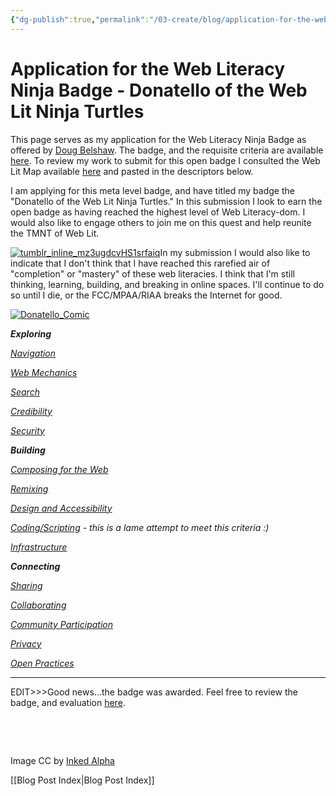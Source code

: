 ```yaml
---
{"dg-publish":true,"permalink":"/03-create/blog/application-for-the-web-literacy-ninja-badge-donatello-of-the-web-lit-ninja-turtles/","title":"Application for the Web Literacy Ninja Badge - Donatello of the Web Lit Ninja Turtles","tags":["badges","webliteracy"]}
---
```


# Application for the Web Literacy Ninja Badge - Donatello of the Web Lit Ninja Turtles

This page serves as my application for the Web Literacy Ninja Badge as offered by [Doug Belshaw](https://plus.google.com/105664854995907257058/posts/MEpb4B6KuJ6). The badge, and the requisite criteria are available [here](http://badges.p2pu.org/en/badge/view/402/). To review my work to submit for this open badge I consulted the Web Lit Map available [here](https://webmaker.org/literacy) and pasted in the descriptors below.

I am applying for this meta level badge, and have titled my badge the "Donatello of the Web Lit Ninja Turtles." In this submission I look to earn the open badge as having reached the highest level of Web Literacy-dom. I would also like to engage others to join me on this quest and help reunite the TMNT of Web Lit.

[![tumblr_inline_mz3ugdcvHS1srfaiq](images/tumblr_inline_mz3ugdcvHS1srfaiq.gif)](http://wiobyrne.com/wp-content/uploads/2014/04/tumblr_inline_mz3ugdcvHS1srfaiq.gif)In my submission I would also like to indicate that I don't think that I have reached this rarefied air of "completion" or "mastery" of these web literacies. I think that I'm still thinking, learning, building, and breaking in online spaces. I'll continue to do so until I die, or the FCC/MPAA/RIAA breaks the Internet for good.

[![Donatello_Comic](images/Donatello_Comic-300x174.png)](http://wiobyrne.com/wp-content/uploads/2014/04/Donatello_Comic.png)

_**Exploring**_

[_Navigation_](%20http://www.ascd.org/publications/educational-leadership/sept09/vol67/num01/Navigating-the-Cs-of-Change.aspx)

[_Web Mechanics_](http://wiobyrne.com/noticing-naming-and-navigating/)

[_Search_](http://wiobyrne.com/using-online-resources-and-google-scholar-to-conduct-research-in-the-classroom/)

[_Credibility_](https://sites.google.com/site/criticalevaluationinstrument/)

[_Security_](http://wiobyrne.com/privacy-identity-and-protecting-yourself-and-your-students-online/)

_**Building**_

_[Composing for the Web](http://wiobyrne.com/multimodal-information-and-the-future-of-writing/)_

_[Remixing](http://wiobyrne.com/my-philosophy-or-my-credo-in-research-teaching-and-learning/)_

_[Design and Accessibility](http://wiobyrne.com/a-device-agnostic-policy-that-allows-for-ubiquitous-access-to-my-content/)_

_[Coding/Scripting](http://wiobyrne.com/day-three-at-the-ma-new-lit-institute-interestingness-and-computational-culture/) - this is a lame attempt to meet this criteria :)_

_[Infrastructure](http://wiobyrne.com/blended-or-hybrid-learning-environments/)_

_**Connecting**_

_[Sharing](http://wiobyrne.com/open-access-writing-publishing-and-sharing/)_

_[Collaborating](http://wiobyrne.com/how-i-write-research-collaboration-and-communication-using-online-tools/)_

_[Community Participation](https://badges.mozilla.org/en-US/badges/badge/Mentor-Badge/awards/934)_

_[Privacy](http://wiobyrne.com/protect-yourself-as-you-search-and-sift-online-information/)_

[_Open Practices_](http://wiobyrne.com/open-is-serendipity/)

* * *

EDIT>>>Good news...the badge was awarded. Feel free to review the badge, and evaluation [here](http://badges.p2pu.org/en/project/413/).

 

 

Image CC by [Inked Alpha](http://www.deviantart.com/art/Donatello-359936024)

[[Blog Post Index\|Blog Post Index]]
